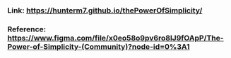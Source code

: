 ### Link: https://hunterm7.github.io/thePowerOfSimplicity/
### Reference: https://www.figma.com/file/x0eo58o9pv6ro8lJ9fOApP/The-Power-of-Simplicity-(Community)?node-id=0%3A1
